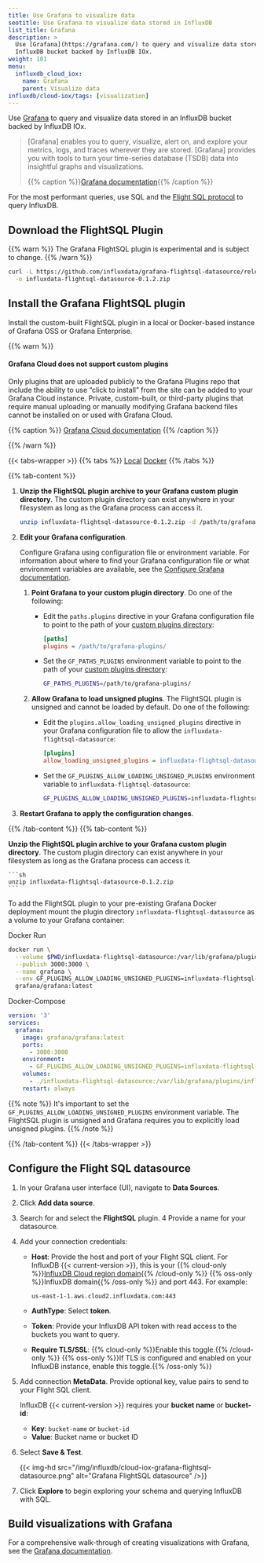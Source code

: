 ```yaml
---
title: Use Grafana to visualize data
seotitle: Use Grafana to visualize data stored in InfluxDB
list_title: Grafana
description: >
  Use [Grafana](https://grafana.com/) to query and visualize data stored in an
  InfluxDB bucket backed by InfluxDB IOx.
weight: 101
menu:
  influxdb_cloud_iox:
    name: Grafana
    parent: Visualize data
influxdb/cloud-iox/tags: [visualization]
---
```


Use [Grafana](https://grafana.com/) to query and visualize data stored in an
InfluxDB bucket backed by InfluxDB IOx.

> [Grafana] enables you to query, visualize, alert on, and explore your metrics,
> logs, and traces wherever they are stored.
> [Grafana] provides you with tools to turn your time-series database (TSDB)
> data into insightful graphs and visualizations.
>
> {{% caption %}}[Grafana documentation](https://grafana.com/docs/grafana/latest/introduction/){{% /caption %}}

For the most performant queries, use SQL and the
[Flight SQL protocol](https://arrow.apache.org/blog/2022/02/16/introducing-arrow-flight-sql/)
to query InfluxDB.


## Download the FlightSQL Plugin

{{% warn %}}
The Grafana FlightSQL plugin is experimental and is subject to change.
{{% /warn %}}

```sh
curl -L https://github.com/influxdata/grafana-flightsql-datasource/releases/download/v0.1.2/influxdata-flightsql-datasource-0.1.2.zip \
  -o influxdata-flightsql-datasource-0.1.2.zip
```

## Install the Grafana FlightSQL plugin

Install the custom-built FlightSQL plugin in a local or Docker-based instance
of Grafana OSS or Grafana Enterprise.

{{% warn %}}
#### Grafana Cloud does not support custom plugins

Only plugins that are uploaded publicly to the Grafana Plugins repo that
include the ability to use “click to install” from the site can be added to
your Grafana Cloud instance. Private, custom-built, or third-party plugins
that require manual uploading or manually modifying Grafana backend files
cannot be installed on or used with Grafana Cloud.

{{% caption %}}
[Grafana Cloud documentation](https://grafana.com/docs/grafana-cloud/fundamentals/find-and-use-plugins/)
{{% /caption %}}

{{% /warn %}}

{{< tabs-wrapper >}}
{{% tabs %}}
[Local](#)
[Docker](#)
{{% /tabs %}}

{{% tab-content %}}
<!---------------------------- BEGIN LOCAL CONTENT ---------------------------->

<div id="custom-grafana-plugins-directory"></div>

1.  **Unzip the FlightSQL plugin archive to your Grafana custom plugin directory**.
    The custom plugin directory can exist anywhere in your filesystem as long as
    the Grafana process can access it.

    ```sh
    unzip influxdata-flightsql-datasource-0.1.2.zip -d /path/to/grafana-plugins/
    ```

2.  **Edit your Grafana configuration**.
    
    Configure Grafana using configuration file or environment variable.
    For information about where to find your Grafana configuration file or what
    environment variables are available, see the
    [Configure Grafana documentation](https://grafana.com/docs/grafana/latest/setup-grafana/configure-grafana/).
    
    1.  **Point Grafana to your custom plugin directory**.
        Do one of the following:

        - Edit the `paths.plugins` directive in your Grafana configuration file
          to point to the path of your [custom plugins directory](#custom-grafana-plugins-directory):
        
          ```ini
          [paths]
          plugins = /path/to/grafana-plugins/
          ```

        - Set the `GF_PATHS_PLUGINS` environment variable to point to the path
          of your [custom plugins directory](#custom-grafana-plugins-directory):
        
          ```sh
          GF_PATHS_PLUGINS=/path/to/grafana-plugins/
          ```

    2.  **Allow Grafana to load unsigned plugins**.
        The FlightSQL plugin is unsigned and cannot be loaded by default.
        Do one of the following:

        - Edit the `plugins.allow_loading_unsigned_plugins` directive in your
          Grafana configuration file to allow the `influxdata-flightsql-datasource`:

          ```ini
          [plugins]
          allow_loading_unsigned_plugins = influxdata-flightsql-datasource
          ```

        - Set the `GF_PLUGINS_ALLOW_LOADING_UNSIGNED_PLUGINS` environment variable
          to `influxdata-flightsql-datasource`:

          ```sh
          GF_PLUGINS_ALLOW_LOADING_UNSIGNED_PLUGINS=influxdata-flightsql-datasource
          ```

4.  **Restart Grafana to apply the configuration changes**.

<!----------------------------- END LOCAL CONTENT ----------------------------->
{{% /tab-content %}}
{{% tab-content %}}
<!---------------------------- BEGIN DOCKER CONTENT --------------------------->
**Unzip the FlightSQL plugin archive to your Grafana custom plugin directory**.
 The custom plugin directory can exist anywhere in your filesystem as long as
 the Grafana process can access it.

    ```sh
    unzip influxdata-flightsql-datasource-0.1.2.zip
    ```

To add the FlightSQL plugin to your pre-existing Grafana Docker deployment
mount the plugin directory `influxdata-flightsql-datasource` as a volume to your Grafana container:

Docker Run
```bash 
docker run \
  --volume $PWD/influxdata-flightsql-datasource:/var/lib/grafana/plugins/influxdata-flightsql-datasource \
  --publish 3000:3000 \
  --name grafana \
  --env GF_PLUGINS_ALLOW_LOADING_UNSIGNED_PLUGINS=influxdata-flightsql-datasource \
  grafana/grafana:latest
```
Docker-Compose
```yaml
version: '3'
services:
  grafana:
    image: grafana/grafana:latest
    ports:
      - 3000:3000
    environment:
      - GF_PLUGINS_ALLOW_LOADING_UNSIGNED_PLUGINS=influxdata-flightsql-datasource
    volumes: 
      - ./influxdata-flightsql-datasource:/var/lib/grafana/plugins/influxdata-flightsql-datasource
    restart: always
```

{{% note %}}
It's important to set the `GF_PLUGINS_ALLOW_LOADING_UNSIGNED_PLUGINS`
environment variable. The FlightSQL plugin is unsigned and Grafana requires you
to explicitly load unsigned plugins. 
{{% /note %}}

<!----------------------------- END DOCKER CONTENT ---------------------------->
{{% /tab-content %}}
{{< /tabs-wrapper >}}

## Configure the Flight SQL datasource

1.  In your Grafana user interface (UI), navigate to **Data Sources**.
2.  Click **Add data source**.
3.  Search for and select the **FlightSQL** plugin.
4   Provide a name for your datasource.
5.  Add your connection credentials:

    - **Host**: Provide the host and port of your Flight SQL client.
      For InfluxDB {{< current-version >}}, this is your
      {{% cloud-only %}}[InfluxDB Cloud region domain](/influxdb/cloud-iox/reference/regions/){{% /cloud-only %}}
      {{% oss-only %}}InfluxDB domain{{% /oss-only %}}
      and port 443. For example:

      ```
      us-east-1-1.aws.cloud2.influxdata.com:443
      ```

    - **AuthType**: Select **token**.
    - **Token**: Provide your InfluxDB API token with read access to the buckets
      you want to query.
    - **Require TLS/SSL**:
      {{% cloud-only %}}Enable this toggle.{{% /cloud-only %}}
      {{% oss-only %}}If TLS is configured and enabled on your InfluxDB instance, enable this toggle.{{% /oss-only %}}

6.  Add connection **MetaData**.
    Provide optional key, value pairs to send to your Flight SQL client.

    InfluxDB {{< current-version >}} requires your **bucket name** or **bucket-id**:
    
    - **Key**: `bucket-name` or `bucket-id`
    - **Value**: Bucket name or bucket ID

7.  Select **Save & Test**.

    {{< img-hd src="/img/influxdb/cloud-iox-grafana-flightsql-datasource.png" alt="Grafana FlightSQL datasource" />}}

8. Click **Explore** to begin exploring your schema and querying InfluxDB with SQL.

## Build visualizations with Grafana

For a comprehensive walk-through of creating visualizations with
Grafana, see the [Grafana documentation](https://grafana.com/docs/grafana/latest/).
